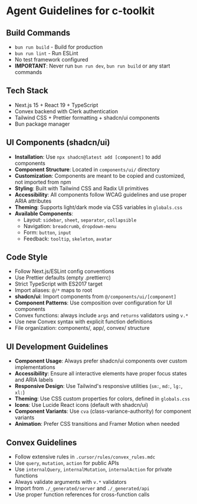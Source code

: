 # Agent Guidelines for c-toolkit

## Build Commands

- `bun run build` - Build for production
- `bun run lint` - Run ESLint
- No test framework configured
- **IMPORTANT**: Never run `bun run dev`, `bun run build` or any start commands

## Tech Stack

- Next.js 15 + React 19 + TypeScript
- Convex backend with Clerk authentication
- Tailwind CSS + Prettier formatting + shadcn/ui components
- Bun package manager

## UI Components (shadcn/ui)

- **Installation**: Use `npx shadcn@latest add [component]` to add components
- **Component Structure**: Located in `components/ui/` directory
- **Customization**: Components are meant to be copied and customized, not imported from npm
- **Styling**: Built with Tailwind CSS and Radix UI primitives
- **Accessibility**: All components follow WCAG guidelines and use proper ARIA attributes
- **Theming**: Supports light/dark mode via CSS variables in `globals.css`
- **Available Components**:
  - Layout: `sidebar`, `sheet`, `separator`, `collapsible`
  - Navigation: `breadcrumb`, `dropdown-menu`
  - Form: `button`, `input`
  - Feedback: `tooltip`, `skeleton`, `avatar`

## Code Style

- Follow Next.js/ESLint config conventions
- Use Prettier defaults (empty .prettierrc)
- Strict TypeScript with ES2017 target
- Import aliases: `@/*` maps to root
- **shadcn/ui**: Import components from `@/components/ui/[component]`
- **Component Patterns**: Use composition over configuration for UI components
- Convex functions: always include `args` and `returns` validators using `v.*`
- Use new Convex syntax with explicit function definitions
- File organization: components/, app/, convex/ structure

## UI Development Guidelines

- **Component Usage**: Always prefer shadcn/ui components over custom implementations
- **Accessibility**: Ensure all interactive elements have proper focus states and ARIA labels
- **Responsive Design**: Use Tailwind's responsive utilities (`sm:`, `md:`, `lg:`, `xl:`)
- **Theming**: Use CSS custom properties for colors, defined in `globals.css`
- **Icons**: Use Lucide React icons (default with shadcn/ui)
- **Component Variants**: Use `cva` (class-variance-authority) for component variants
- **Animation**: Prefer CSS transitions and Framer Motion when needed

## Convex Guidelines

- Follow extensive rules in `.cursor/rules/convex_rules.mdc`
- Use `query`, `mutation`, `action` for public APIs
- Use `internalQuery`, `internalMutation`, `internalAction` for private functions
- Always validate arguments with `v.*` validators
- Import from `./_generated/server` and `./_generated/api`
- Use proper function references for cross-function calls
